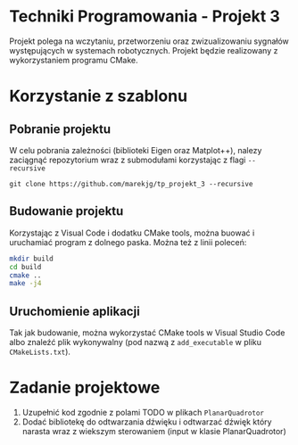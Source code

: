 # Techniki Programowania - Projekt 3
Projekt polega na wczytaniu, przetworzeniu oraz zwizualizowaniu sygnałów występujących w systemach robotycznych. Projekt będzie realizowany z wykorzystaniem programu CMake.


# Korzystanie z szablonu
## Pobranie projektu
W celu pobrania zależności (biblioteki Eigen oraz Matplot++), nalezy zaciągnąć repozytorium wraz z submodułami korzystając z flagi `--recursive`

`git clone https://github.com/marekjg/tp_projekt_3 --recursive`

## Budowanie projektu
Korzystając z Visual Code i dodatku CMake tools, można buować i uruchamiać program z dolnego paska. Można też z linii poleceń:

```bash
mkdir build
cd build
cmake ..
make -j4
```

## Uruchomienie aplikacji
Tak jak budowanie, można wykorzystać CMake tools w Visual Studio Code albo znaleźć plik wykonywalny (pod nazwą z `add_executable` w pliku `CMakeLists.txt`).

# Zadanie projektowe
1. Uzupełnić kod zgodnie z polami TODO w plikach `PlanarQuadrotor`
2. Dodać bibliotekę do odtwarzania dźwięku i odtwarzać dźwięk który narasta wraz z wiekszym sterowaniem (input w klasie PlanarQuadrotor)